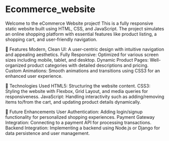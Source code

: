 # Ecommerce_website
Welcome to the eCommerce Website project! This is a fully responsive static website built using HTML, CSS, and JavaScript. The project simulates an online shopping platform with essential features like product listing, a shopping cart, and user-friendly navigation.

🌟  Features
Modern, Clean UI: A user-centric design with intuitive navigation and appealing aesthetics.
Fully Responsive: Optimized for various screen sizes including mobile, tablet, and desktop.
Dynamic Product Pages: Well-organized product categories with detailed descriptions and pricing.
Custom Animations: Smooth animations and transitions using CSS3 for an enhanced user experience.

🚀 Technologies Used
HTML5: Structuring the website content.
CSS3: Styling the website with Flexbox, Grid Layout, and media queries for responsiveness.
JavaScript: Handling interactivity such as adding/removing items to/from the cart, and updating product details dynamically.

🎯 Future Enhancements
User Authentication: Adding login/signup functionality for personalized shopping experiences.
Payment Gateway Integration: Connecting to a payment API for processing transactions.
Backend Integration: Implementing a backend using Node.js or Django for data persistence and user management.
